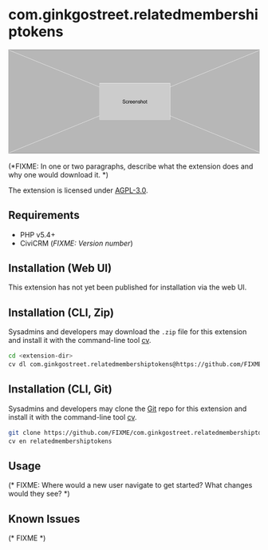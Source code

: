 # com.ginkgostreet.relatedmembershiptokens

![Screenshot](/images/screenshot.png)

(*FIXME: In one or two paragraphs, describe what the extension does and why one would download it. *)

The extension is licensed under [AGPL-3.0](LICENSE.txt).

## Requirements

* PHP v5.4+
* CiviCRM (*FIXME: Version number*)

## Installation (Web UI)

This extension has not yet been published for installation via the web UI.

## Installation (CLI, Zip)

Sysadmins and developers may download the `.zip` file for this extension and
install it with the command-line tool [cv](https://github.com/civicrm/cv).

```bash
cd <extension-dir>
cv dl com.ginkgostreet.relatedmembershiptokens@https://github.com/FIXME/com.ginkgostreet.relatedmembershiptokens/archive/master.zip
```

## Installation (CLI, Git)

Sysadmins and developers may clone the [Git](https://en.wikipedia.org/wiki/Git) repo for this extension and
install it with the command-line tool [cv](https://github.com/civicrm/cv).

```bash
git clone https://github.com/FIXME/com.ginkgostreet.relatedmembershiptokens.git
cv en relatedmembershiptokens
```

## Usage

(* FIXME: Where would a new user navigate to get started? What changes would they see? *)

## Known Issues

(* FIXME *)
